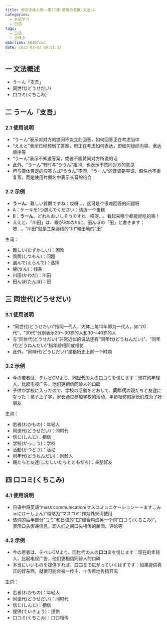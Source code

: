 ```yaml
---
title: 标日中级上册——第11课-若者の意識-文法-4
categories:
  - 外语学习
  - 日语
tags:
  - 日语
  - 中级上
abbrlink: 5616fcbc
date: 2023-01-02 09:21:32
---
```

## 一 文法概述

* うーん「支吾」
* 同世代(どうせだい)
* 口コミ(くちこみ)

<!--more-->

## 二 うーん「支吾」

### 2.1 使用说明

* “うーん”表示对对方的提问不能立刻回答，如何回答正在考虑当中
* “ええと”表示已经想到了答案，但正在考虑如何表达，即如何组织内容、表达顺序等
* “うーん”表示不知道答案，或者不能赞同对方所说的话
* 此外，“うーん”有时与“ううん”相同，也表示不赞同对方的意见
* 但与简体否定的应答方式“ううん”不同，“うーん”的音调是平调，假名也不重复写，而是使用片假名中表示长音的符合

### 2.2 示例

* **うーん**、難しい質問ですね：哎呀...，这可是个很难回答的问题呀
* A：ケーキを1つ選んでください：请选一个蛋糕
* B：**うーん**、どれもおいしそうですね：哎呀...，看起来哪个都挺好吃的嘛！
* ええと、「川田」は、線が3本の川に、田んぼの「田」と書きます：嗯...，“川田”就是三条竖线的“川”和田地的“田”

生词：

* 難しい(むずかしい)：困难
* 質問(しつもん)：问题
* 選んで(えらんで)：选择
* 線(せん)：线条
* 川田(かわだ)：川田
* 田んぼ(たんぼ)：田

## 三 同世代(どうせだい)

### 3.1 使用说明

* “同世代(どうせだい)”指同一代人，大体上每10年即为一代人，如“20代”，“30代”分别表示20～30岁的人和30～40岁的人
* 与“同世代(どうせだい)”非常近似的说法还有“同年代(どうねんだい)”、“同年代(どうねんだい)”指年龄相同或相仿
* 此外，“同時代(どうじだい)”是指历史上同一个时期

### 3.2 示例

* 今の若者は、テレビCMより、**同世代**の人の口コミを信じます：现在的年轻人，比起电视广告，他们更相信同龄人的口碑
* 子供が学校に入ったので、学校の活動をとおして、**同年代**の親たちと友達になった：孩子上了学，家长通过参加学校的活动，年龄相仿的家长们成为了好朋友

生词：

* 若者(わかもの)：年轻人
* 同世代(どうせだい)：同时代
* 信じ(しんじ)：相信
* 学校(がっこう)：学校
* 活動(かつどう)：活动
* 同年代(どうねんだい)：同龄人
* 親たちと友達(したしいたちとともだち)：亲朋好友

## 四 口コミ(くちこみ)

### 4.1 使用说明

* 日语中将英语“mass communication(マスコミュニケーションーーますこみゅにけーしょん)”缩略为“マスコミ”作为外来词使用
* 该词的后半部分“コミ”和日语的“口“结合构成另一个词”口コミ(くちこみ)“，表示口头传递信息，即人们之间口头相传的新闻、评论等

### 4.2 示例

* 今の若者は、テベレCMより、同世代の人の**口コミ**を信じます：现在的年轻人，比起电视广告，他们更相信同龄人的口碑
* 本当にいいものを提供すれば、**口コミ**で広がっていくはずです：如果提供真正的好东西，就很可能会被一传十、十传百地传扬开去

生词：

* 若者(わかもの)：年轻人
* 同世代(どうせだい)：同时代
* 信じ(しんじ)：相信
* 提供(ていきょう)：提供
* 口コミ(くちこみ)：口口相传

